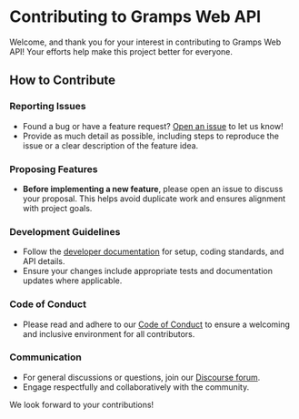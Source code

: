 # Contributing to Gramps Web API

Welcome, and thank you for your interest in contributing to Gramps Web API! Your efforts help make this project better for everyone.

## How to Contribute

### Reporting Issues
- Found a bug or have a feature request? [Open an issue](https://github.com/gramps-project/gramps-web-api/issues) to let us know!
- Provide as much detail as possible, including steps to reproduce the issue or a clear description of the feature idea.

### Proposing Features
- **Before implementing a new feature**, please open an issue to discuss your proposal. This helps avoid duplicate work and ensures alignment with project goals.

### Development Guidelines
- Follow the [developer documentation](https://www.grampsweb.org/development/dev/) for setup, coding standards, and API details.
- Ensure your changes include appropriate tests and documentation updates where applicable.

### Code of Conduct
- Please read and adhere to our [Code of Conduct](CODE_OF_CONDUCT.md) to ensure a welcoming and inclusive environment for all contributors.


### Communication
- For general discussions or questions, join our [Discourse forum](https://gramps.discourse.group/).
- Engage respectfully and collaboratively with the community.

We look forward to your contributions!
